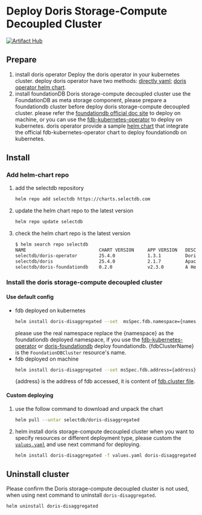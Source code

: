# Deploy Doris Storage-Compute Decoupled Cluster
[![Artifact Hub](https://img.shields.io/endpoint?url=https://artifacthub.io/badge/repository/doris)](https://artifacthub.io/packages/search?repo=doris)

## Prepare
1. install doris operator
    Deploy the doris operator in your kubernetes cluster. deploy doris operator have two methods: [directly yaml](https://github.com/apache/doris-operator); [doris operator helm chart](https://artifacthub.io/packages/helm/doris/doris-operator).
2. install foundationDB
    Doris storage-compute decoupled cluster use the FoundationDB as meta storage component, please prepare a foundationdb cluster before deploy doris storage-compute decoupled cluster. please refer the [foundationdb official doc site](https://apple.github.io/foundationdb/administration.html#starting-and-stopping) to deploy on machine, or you can use the [fdb-kubernetes-operator](https://github.com/FoundationDB/fdb-kubernetes-operator) to deploy on kubernetes. doris operator provide a sample [helm chart](https://artifacthub.io/packages/helm/doris/doris-foundationdb) that integrate the official fdb-kubernetes-operator chart to deploy foundationdb on kubernetes. 

## Install
### Add helm-chart repo
1. add the selectdb repository
    ```Bash
    helm repo add selectdb https://charts.selectdb.com
    ```
2. update the helm chart repo to the latest version
    ```Bash
    helm repo update selectdb
    ```
3. check the helm chart repo is the latest version
    ```Bash
    $ helm search repo selectdb
    NAME                           CHART VERSION     APP VERSION   DESCRIPTION
    selectdb/doris-operator        25.4.0            1.3.1         Doris-operator for doris creat ...
    selectdb/doris                 25.4.0            2.1.7         Apache Doris is an easy-to-use ...
    selectdb/doris-foundationdb    0.2.0             v2.3.0        A Helm chart for foundationDB  ...
    ```
### Install the doris storage-compute decoupled cluster
#### Use default config
- fdb deployed on kubernetes
    ```Bash
    helm install doris-disaggregated --set  msSpec.fdb.namespace={namespace} --set msSpec.fdb.fdbClusterName={fdbClusterName}
    ```
    please use the real namespace replace the {namespace} as the foundationdb deployed namespace, if you use the [fdb-kubernetes-operator](https://github.com/FoundationDB/fdb-kubernetes-operator) or [doris-foundationdb](https://artifacthub.io/packages/helm/doris/doris-foundationdb) deploy foundationdb.
    {fdbClusterName} is the `FoundationDBCluster` resource's name. 
- fdb deployed on machine
    ```Bash
    helm install doris-disaggregated --set msSpec.fdb.address={address}
    ```
  {address} is the address of fdb accessed, it is content of [fdb.cluster file](https://apple.github.io/foundationdb/administration.html#cluster-files).

#### Custom deploying
1. use the follow command to download and unpack the chart
    ```Bash
    helm pull --untar selectdb/doris-disaggregated
    ```

2. helm install doris storage-compute decoupled cluster
    when you want to specify resources or different deployment type, please custom the [`values.yaml`](./values.yaml) and use next command for deploying.
    ```Bash
    helm install doris-disaggregated -f values.yaml doris-disaggregated
    ```
## Uninstall cluster
Please confirm the Doris storage-compute decoupled cluster is not used, when using next command to uninstall `doris-disaggregated`.
```Bash
helm uninstall doris-disaggregated
```
